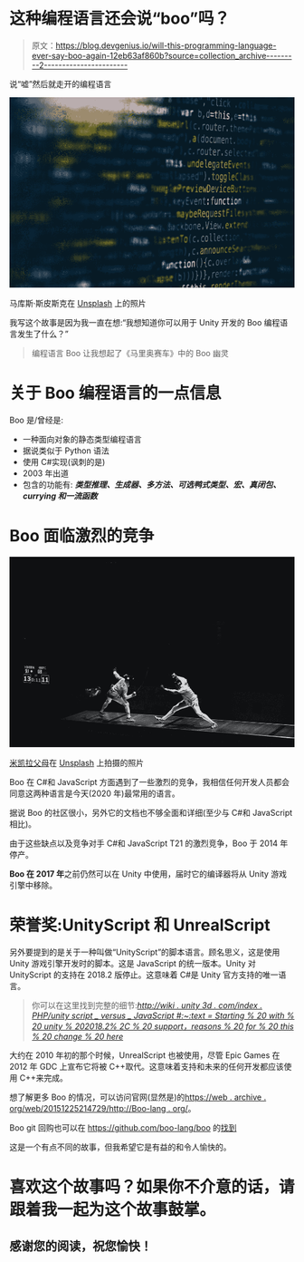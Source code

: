 # 这种编程语言还会说“boo”吗？

> 原文：<https://blog.devgenius.io/will-this-programming-language-ever-say-boo-again-12eb63af860b?source=collection_archive---------2----------------------->

说“嘘”然后就走开的编程语言

![](img/feebbbc6730d2a1d75d777e50eacf91c.png)

马库斯·斯皮斯克在 [Unsplash](https://unsplash.com/) 上的照片

我写这个故事是因为我一直在想:“我想知道你可以用于 Unity 开发的 Boo 编程语言发生了什么？”

> 编程语言 Boo 让我想起了《马里奥赛车》中的 Boo 幽灵

# 关于 Boo 编程语言的一点信息

Boo 是/曾经是:

*   一种面向对象的静态类型编程语言
*   据说类似于 Python 语法
*   使用 C#实现(讽刺的是)
*   2003 年出道
*   包含的功能有: ***类型推理、生成器、多方法、可选鸭式类型、宏、真闭包、currying 和一流函数***

# Boo 面临激烈的竞争

![](img/9efadcb9b76a353a2ea5623e8439cffa.png)

[米凯拉父母](https://unsplash.com/@mparente)在 [Unsplash](https://unsplash.com/) 上拍摄的照片

Boo 在 C#和 JavaScript 方面遇到了一些激烈的竞争，我相信任何开发人员都会同意这两种语言是今天(2020 年)最常用的语言。

据说 Boo 的社区很小，另外它的文档也不够全面和详细(至少与 C#和 JavaScript 相比)。

由于这些缺点以及竞争对手 C#和 JavaScript T21 的激烈竞争，Boo 于 2014 年停产。

**Boo 在 2017 年**之前仍然可以在 Unity 中使用，届时它的编译器将从 Unity 游戏引擎中移除。

# 荣誉奖:UnityScript 和 UnrealScript

另外要提到的是关于一种叫做“UnityScript”的脚本语言。顾名思义，这是使用 Unity 游戏引擎开发时的脚本。这是 JavaScript 的统一版本。Unity 对 UnityScript 的支持在 2018.2 版停止。这意味着 C#是 Unity 官方支持的唯一语言。

> 你可以在这里找到完整的细节:[*http://wiki . unity 3d . com/index . PHP/unity script _ versus _ JavaScript #:~:text = Starting % 20 with % 20 unity % 202018.2% 2C % 20 support，reasons % 20 for % 20 this % 20 change % 20 here*](http://wiki.unity3d.com/index.php/UnityScript_versus_JavaScript#:~:text=Starting%20with%20Unity%202018.2%2C%20support,reasons%20for%20this%20change%20here.)

大约在 2010 年初的那个时候，UnrealScript 也被使用，尽管 Epic Games 在 2012 年 GDC 上宣布它将被 C++取代。这意味着支持和未来的任何开发都应该使用 C++来完成。

想了解更多 Boo 的情况，可以访问官网(显然是)的[https://web . archive . org/web/20151225214729/http://Boo-lang . org/](https://web.archive.org/web/20151225214729/http://boo-lang.org/)。

Boo git 回购也可以在 https://github.com/boo-lang/boo 的[找到](https://github.com/boo-lang/boo)

这是一个有点不同的故事，但我希望它是有益的和令人愉快的。

# 喜欢这个故事吗？如果你不介意的话，请跟着我一起为这个故事鼓掌。

## 感谢您的阅读，祝您愉快！